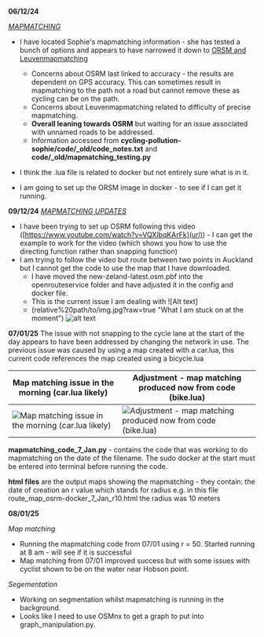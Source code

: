 **06/12/24**

<ins>*MAPMATCHING*</ins>

- I have located Sophie's mapmatching information - she has tested a bunch of options and appears to have narrowed it down to <ins>ORSM and Leuvenmapmatching</ins>

  - Concerns about OSRM last linked to accuracy - the results are dependent on GPS accuracy. This can sometimes result in mapmatching to          the path not a road but cannot remove these as cycling can be on the path.
  - Concerns about Leuvenmapmatching related to difficulty of precise mapmatching.
  - **Overall leaning towards OSRM** but waiting for an issue associated with unnamed roads to be addressed.
  - Information accessed from **cycling-pollution-sophie/code/_old/code_notes.txt** and **code/_old/mapmatching_testing.py**
 
- I think the .lua file is related to docker but not entirely sure what is in it.
- I am going to set up the ORSM image in docker - to see if I can get it running.

**09/12/24**
<ins>*MAPMATCHING UPDATES*</ins>

- I have been trying to set up OSRM following this video ([https://www.youtube.com/watch?v=VQXlbqKArFk](url)) - I can get the example to work for the video (which shows you how to use the directing function rather than snapping function)
- I am trying to follow the video but route between two points in Auckland but I cannot get the code to use the map that I have downloaded.
    -  I have moved the new-zeland-latest.osm.pbf into the openrouteservice folder and have adjusted it in the config and docker file.
    -  This is the current issue I am dealing with ![Alt text]
    -  (relative%20path/to/img.jpg?raw=true "What I am stuck on at the moment")
![alt text](https://github.com/kdar414/cycling/blob/[branch]/image.jpg?raw=true)

**07/01/25**
The issue with not snapping to the cycle lane at the start of the day appears to have been addressed by changing the network in use. The previous issue was caused by using a map created with a car.lua, this current code references the map created using a bicycle.lua

 
| Map matching issue in the morning (car.lua likely)  | Adjustment - map matching produced now from code (bike.lua) |
| ------------- | ------------- |
| ![Map matching issue in the morning (car.lua likely)](https://github.com/user-attachments/assets/9ef6d4af-9ef9-47a4-9a40-bd65dbe292a8)  | ![Adjustment - map matching produced now from code (bike.lua)](https://github.com/user-attachments/assets/d0cb8ab9-6636-4744-8b3d-5c0832795abb)  |


**mapmatching_code_7_Jan.py** - contains the code that was working to do mapmatching on the date of the filename. The sudo docker at the start must be entered into terminal before running the code.

**html files** are the output maps showing the mapmatching - they contain:
  the date of creation
  an r value which stands for radius e.g. in this file route_map_osrm-docker_7_Jan_r10.html the radius was 10 meters

**08/01/25**

*Map matching*
- Running the mapmatching code from 07/01 using r = 50. Started running at 8 am - will see if it is successful
- Map matching from 07/01 improved success but with some issues with cyclist shown to be on the water near Hobson point.

*Segementation*
- Working on segmentation whilst mapmatching is running in the background.
- Looks like I need to use OSMnx to get a graph to put into graph_manipulation.py. 
